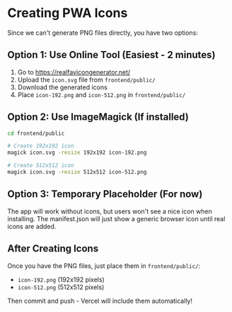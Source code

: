 # Creating PWA Icons

Since we can't generate PNG files directly, you have two options:

## Option 1: Use Online Tool (Easiest - 2 minutes)

1. Go to https://realfavicongenerator.net/
2. Upload the `icon.svg` file from `frontend/public/`
3. Download the generated icons
4. Place `icon-192.png` and `icon-512.png` in `frontend/public/`

## Option 2: Use ImageMagick (If installed)

```bash
cd frontend/public

# Create 192x192 icon
magick icon.svg -resize 192x192 icon-192.png

# Create 512x512 icon
magick icon.svg -resize 512x512 icon-512.png
```

## Option 3: Temporary Placeholder (For now)

The app will work without icons, but users won't see a nice icon when installing.
The manifest.json will just show a generic browser icon until real icons are added.

## After Creating Icons

Once you have the PNG files, just place them in `frontend/public/`:
- `icon-192.png` (192x192 pixels)
- `icon-512.png` (512x512 pixels)

Then commit and push - Vercel will include them automatically!
